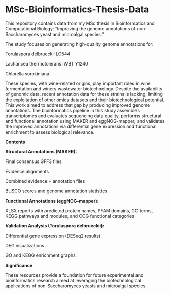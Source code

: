 # MSc-Bioinformatics-Thesis-Data
This repository contains data from my MSc thesis in Bioinformatics and Computational Biology:
“Improving the genome annotations of non-Saccharomyces yeast and microalgal species.”

The study focuses on generating high-quality genome annotations for:

Torulaspora delbrueckii LO544

Lachancea thermotolerans IWBT Y1240

Chlorella sorokiniana

These species, with wine-related origins, play important roles in wine fermentation and winery wastewater biotechnology. Despite the availability of genomic data, recent annotation data for these strains is lacking, limiting the exploitation of other omics datasets and their biotechnological potential. This work aimed to address that gap by producing improved genome annotations. The bioinformatics pipeline in this study assembles transcriptomes and evaluates sequencing data quality, performs structural and functional annotation using MAKER and eggNOG-mapper, and validates the improved annotations via differential gene expression and functional enrichment to assess biological relevance.

**Contents**

**Structural Annotations (MAKER):**

Final consensus GFF3 files

Evidence alignments

Combined evidence + annotation files

BUSCO scores and genome annotation statistics

**Functional Annotations (eggNOG-mapper):**

XLSX reports with predicted protein names, PFAM domains, GO terms, KEGG pathways and modules, and COG functional categories

**Validation Analysis (Torulaspora delbrueckii):**

Differential gene expression (DESeq2 results)

DEG visualizations

GO and KEGG enrichment graphs

**Significance**

These resources provide a foundation for future experimental and bioinformatics research aimed at leveraging the biotechnological applications of non-Saccharomyces yeasts and microalgal species.
